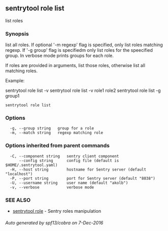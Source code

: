 ## sentrytool role list

list roles

### Synopsis


list all roles.
If optional '-m regexp' flag is specified, only list roles matching regexp.
If '-g group' flag is specifiedm only list roles for the speecified group.
In verbose mode prints groups for each role.

If roles are provided in arguments, list those roles, otherwise list all matching roles.

Example:

  sentrytool role list -v
  sentrytool role list -v role1 role2
  sentrytool role list -g group1



```
sentrytool role list
```

### Options

```
  -g, --group string   group for a role
  -m, --match string   regexp matching role
```

### Options inherited from parent commands

```
  -C, --component string   sentry client component
      --config string      config file (default is $HOME/.sentrytool.yaml)
  -H, --host string        hostname for Sentry server (default "localhost")
  -P, --port string        port for Sentry server (default "8038")
  -U, --username string    user name (default "akolb")
  -v, --verbose            verbose mode
```

### SEE ALSO
* [sentrytool role](sentrytool_role.md)	 - Sentry roles manipulation

###### Auto generated by spf13/cobra on 7-Dec-2016
